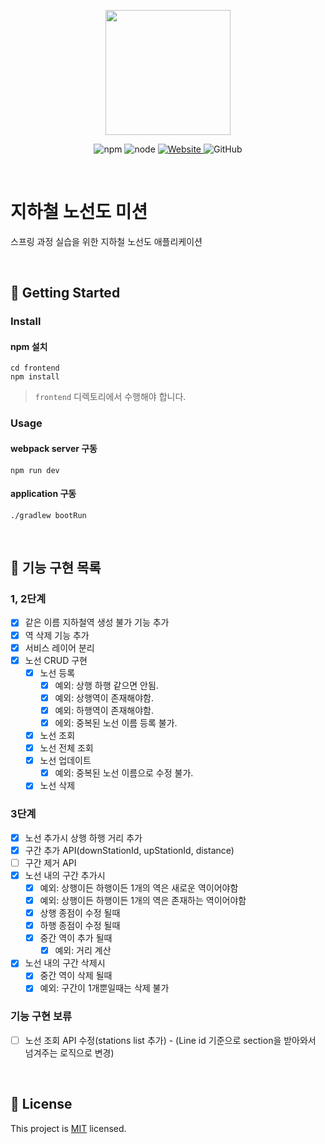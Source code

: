 <p align="center">
    <img width="200px;" src="https://raw.githubusercontent.com/woowacourse/atdd-subway-admin-frontend/master/images/main_logo.png"/>
</p>
<p align="center">
  <img alt="npm" src="https://img.shields.io/badge/npm-%3E%3D%205.5.0-blue">
  <img alt="node" src="https://img.shields.io/badge/node-%3E%3D%209.3.0-blue">
  <a href="https://techcourse.woowahan.com/c/Dr6fhku7" alt="woowacuorse subway">
    <img alt="Website" src="https://img.shields.io/website?url=https%3A%2F%2Fedu.nextstep.camp%2Fc%2FR89PYi5H">
  </a>
  <img alt="GitHub" src="https://img.shields.io/github/license/woowacourse/atdd-subway-map">
</p>

<br>

# 지하철 노선도 미션
스프링 과정 실습을 위한 지하철 노선도 애플리케이션

<br>

## 🚀 Getting Started

### Install
#### npm 설치
```
cd frontend
npm install
```
> `frontend` 디렉토리에서 수행해야 합니다.

### Usage
#### webpack server 구동
```
npm run dev
```
#### application 구동
```
./gradlew bootRun
```
<br>

## 🚀 기능 구현 목록

### 1, 2단계
- [x] 같은 이름 지하철역 생성 불가 기능 추가 
- [x] 역 삭제 기능 추가
- [x] 서비스 레이어 분리
- [x] 노선 CRUD 구현
    - [x] 노선 등록
        - [x] 예외: 상행 하행 같으면 안됨.
        - [x] 예외: 상행역이 존재해야함.
        - [x] 예외: 하행역이 존재해야함.
        - [x] 에외: 중복된 노선 이름 등록 불가.
    - [x] 노선 조회
    - [x] 노선 전체 조회
    - [x] 노선 업데이트
        - [x] 예외: 중복된 노선 이름으로 수정 불가.
    - [x] 노선 삭제
    
### 3단계
- [x] 노선 추가시 상행 하행 거리 추가
- [x] 구간 추가 API(downStationId, upStationId, distance)
- [ ] 구간 제거 API
- [x] 노선 내의 구간 추가시
    - [x] 예외: 상행이든 하행이든 1개의 역은 새로운 역이어야함
    - [x] 예외: 상행이든 하행이든 1개의 역은 존재하는 역이어야함
    - [x] 상행 종점이 수정 될때
    - [x] 하행 종점이 수정 될때
    - [x] 중간 역이 추가 될때
        - [x] 예외: 거리 계산
- [x] 노선 내의 구간 삭제시
    - [x] 중간 역이 삭제 될때
    - [x] 예외: 구간이 1개뿐일때는 삭제 불가
    
### 기능 구현 보류
- [ ] 노선 조회 API 수정(stations list 추가) - (Line id 기준으로 section을 받아와서 넘겨주는 로직으로 변경)
    

<br>

## 📝 License

This project is [MIT](https://github.com/woowacourse/atdd-subway-map/blob/master/LICENSE) licensed.
